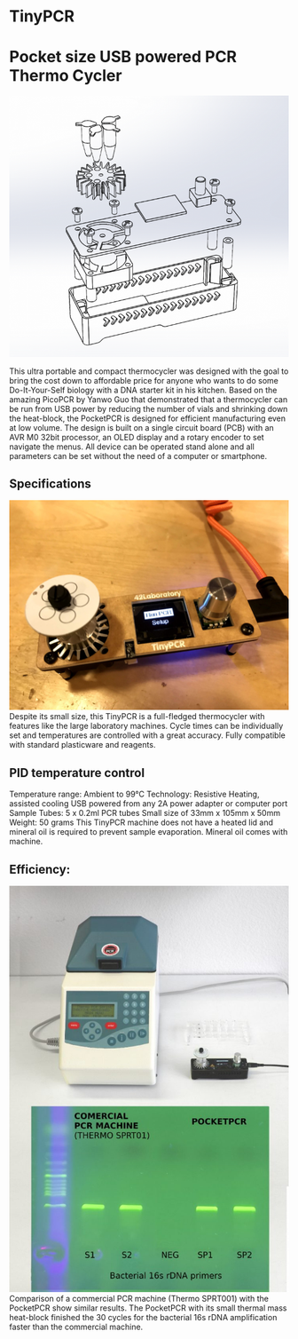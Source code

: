 # TinyPCR
# Pocket size USB powered PCR Thermo Cycler

![image](https://github.com/dr-data/TinyPCR/blob/master/Outlook.png?raw=true)

This ultra portable and compact thermocycler was designed with the goal to bring the cost down to affordable price for anyone who wants to do some Do-It-Your-Self biology with a DNA starter kit in his kitchen. Based on the amazing PicoPCR by Yanwo Guo that demonstrated that a thermocycler can be run from USB power by reducing the number of vials and shrinking down the heat-block, the PocketPCR is designed for efficient manufacturing even at low volume. The design is built on a single circuit board (PCB) with an AVR M0 32bit processor, an OLED display and a rotary encoder to set navigate the menus. All device can be operated stand alone and all parameters can be set without the need of a computer or smartphone.

## Specifications
![image](https://github.com/dr-data/TinyPCR/blob/master/Appearance.jpg?raw=true)
Despite its small size, this TinyPCR is a full-fledged thermocycler with features like the large laboratory machines. Cycle times can be individually set and temperatures are controlled with a great accuracy. Fully compatible with standard plasticware and reagents.

## PID temperature control
Temperature range: Ambient to 99°C
Technology: Resistive Heating, assisted cooling
USB powered from any 2A power adapter or computer port
Sample Tubes: 5 x 0.2ml PCR tubes
Small size of 33mm x 105mm x 50mm
Weight: 50 grams
This TinyPCR machine does not have a heated lid and mineral oil is required to prevent sample evaporation. Mineral oil comes with machine.

## Efficiency:
![image](https://github.com/dr-data/TinyPCR/blob/master/Comparison.jpg?raw=true)
Comparison of a commercial PCR machine (Thermo SPRT001) with the PocketPCR show similar results. The PocketPCR with its small thermal mass heat-block finished the 30 cycles for the bacterial 16s rDNA amplification faster than the commercial machine.